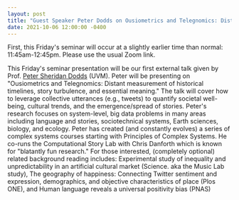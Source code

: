 ```yaml
---
layout: post
title: "Guest Speaker Peter Dodds on Ousiometrics and Telegnomics: Distant measurement of historical timelines, story turbulence, and essential meaning"
date: 2021-10-06 12:00:00 -0400
---
```


First, this Friday's seminar will occur at a slightly earlier time than normal: 11:45am-12:45pm. Please use the usual Zoom link.

This Friday's seminar presentation will be our first external talk given by Prof. <a href="https://pdodds.w3.uvm.edu/">Peter Sheridan Dodds</a> (UVM). Peter will be presenting on "Ousiometrics and Telegnomics: Distant measurement of historical timelines, story turbulence, and essential meaning." The talk will cover how to leverage collective utterances (e.g., tweets) to quantify societal well-being, cultural trends, and the emergence/spread of stories. 
Peter's research focuses on system-level, big data problems in many areas including language and stories, sociotechnical systems, Earth sciences, biology, and ecology. Peter has created (and constantly evolves) a series of complex systems courses starting with Principles of Complex Systems. He co-runs the Computational Story Lab with Chris Danforth which is known for "blatantly fun research."
For those interested, (completely optional) related background reading includes: Experimental study of inequality and unpredictability in an artificial cultural market (Science. aka the Music Lab study), The geography of happiness: Connecting Twitter sentiment and expression, demographics, and objective characteristics of place  (Plos ONE), and Human language reveals a universal positivity bias (PNAS)
